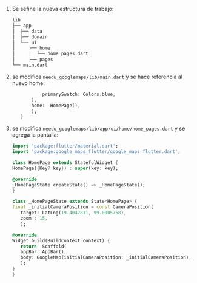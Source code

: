 1. Se sefine la nueva estructura de trabajo:
     ~~~bash
     lib
    ├── app
    │  ├── data
    │  ├── domain
    │  └── ui
    │     ├── home
    │     │  └── home_pages.dart
    │     └── pages
    └── main.dart
     ~~~
2. se modifica `meedu_googlemaps/lib/main.dart` y se hace referencia al nuevo home:
     ~~~Dart
                primarySwatch: Colors.blue,
            ),
            home:  HomePage(),
            );
        }
     ~~~
3. se modifica `meedu_googlemaps/lib/app/ui/home/home_pages.dart` y se agrega la pantalla:
     ~~~dart
    import 'package:flutter/material.dart';
    import 'package:google_maps_flutter/google_maps_flutter.dart';

    class HomePage extends StatefulWidget {
    HomePage({Key? key}) : super(key: key);

    @override
    _HomePageState createState() => _HomePageState();
    }

    class _HomePageState extends State<HomePage> {
    final _initialCameraPosition = const CameraPosition(
        target: LatLng(19.4047811,-99.0005758),
        zoom : 15,
        );
    
    @override
    Widget build(BuildContext context) {
        return  Scaffold(
        appBar: AppBar(),
        body: GoogleMap(initialCameraPosition: _initialCameraPosition),
        );
    }
    }
     ~~~
